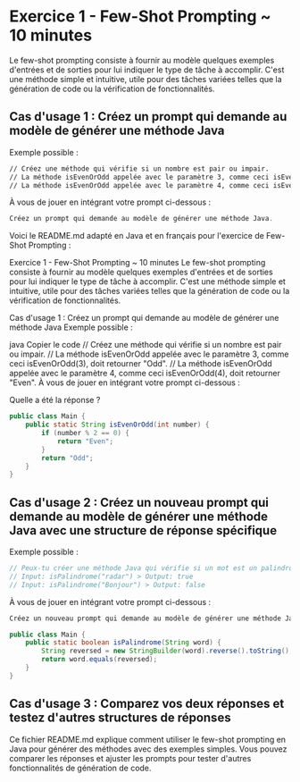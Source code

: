 # Exercice 1 - Few-Shot Prompting ~ 10 minutes

Le few-shot prompting consiste à fournir au modèle quelques exemples d'entrées et de sorties pour lui indiquer le type de tâche à accomplir. C'est une méthode simple et intuitive, utile pour des tâches variées telles que la génération de code ou la vérification de fonctionnalités.

## Cas d'usage 1 : Créez un prompt qui demande au modèle de générer une méthode Java

Exemple possible :

```bash
// Créez une méthode qui vérifie si un nombre est pair ou impair.
// La méthode isEvenOrOdd appelée avec le paramètre 3, comme ceci isEvenOrOdd(3), doit retourner "Odd".
// La méthode isEvenOrOdd appelée avec le paramètre 4, comme ceci isEvenOrOdd(4), doit retourner "Even".
```

À vous de jouer en intégrant votre prompt ci-dessous :

```java
Créez un prompt qui demande au modèle de générer une méthode Java.
```

Voici le README.md adapté en Java et en français pour l'exercice de Few-Shot Prompting :

Exercice 1 - Few-Shot Prompting ~ 10 minutes
Le few-shot prompting consiste à fournir au modèle quelques exemples d'entrées et de sorties pour lui indiquer le type de tâche à accomplir. C'est une méthode simple et intuitive, utile pour des tâches variées telles que la génération de code ou la vérification de fonctionnalités.

Cas d'usage 1 : Créez un prompt qui demande au modèle de générer une méthode Java
Exemple possible :

java
Copier le code
// Créez une méthode qui vérifie si un nombre est pair ou impair.
// La méthode isEvenOrOdd appelée avec le paramètre 3, comme ceci isEvenOrOdd(3), doit retourner "Odd".
// La méthode isEvenOrOdd appelée avec le paramètre 4, comme ceci isEvenOrOdd(4), doit retourner "Even".
À vous de jouer en intégrant votre prompt ci-dessous :

Quelle a été la réponse ?

```java
public class Main {
    public static String isEvenOrOdd(int number) {
        if (number % 2 == 0) {
            return "Even";
        }
        return "Odd";
    }
}
```

## Cas d'usage 2 : Créez un nouveau prompt qui demande au modèle de générer une méthode Java avec une structure de réponse spécifique

Exemple possible :

```java
// Peux-tu créer une méthode Java qui vérifie si un mot est un palindrome ?
// Input: isPalindrome("radar") > Output: true
// Input: isPalindrome("Bonjour") > Output: false
```

À vous de jouer en intégrant votre prompt ci-dessous :

```java
Créez un nouveau prompt qui demande au modèle de générer une méthode Java avec une structure de réponse spécifique.
```

```java
public class Main {
    public static boolean isPalindrome(String word) {
        String reversed = new StringBuilder(word).reverse().toString();
        return word.equals(reversed);
    }
}
```
## Cas d'usage 3 : Comparez vos deux réponses et testez d'autres structures de réponses

Ce fichier README.md explique comment utiliser le few-shot prompting en Java pour générer des méthodes avec des exemples simples. Vous pouvez comparer les réponses et ajuster les prompts pour tester d'autres fonctionnalités de génération de code.
